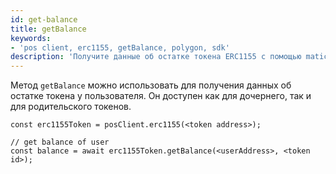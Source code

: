 ```yaml
---
id: get-balance
title: getBalance
keywords:
- 'pos client, erc1155, getBalance, polygon, sdk'
description: 'Получите данные об остатке токена ERC1155 с помощью matic.js.'
---
```


Метод `getBalance` можно использовать для получения данных об остатке токена у пользователя. Он доступен как для дочернего, так и для родительского токенов.

```
const erc1155Token = posClient.erc1155(<token address>);

// get balance of user
const balance = await erc1155Token.getBalance(<userAddress>, <token id>);
```
